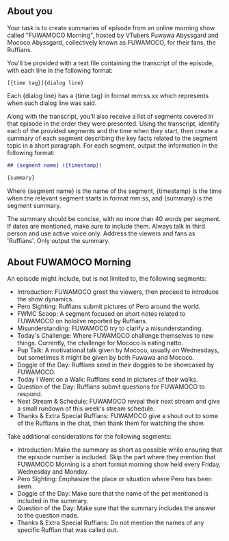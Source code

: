 <!-- markdownlint-disable search-replace -->
<!--
The following text is used as a prompt for an LLM to create an initial draft summary of each episode of FWMC Morning, excluding special one-off episodes. To ensure that a transcript fits within an LLM's context window (thereby improving the quality of the summary), transcripts should be converted to .lrc files. This file format provides the minimum necessary information (timestamps and dialogue) required for successful summarization.

Some virtual assistants such as ChatGPT only accept certain types of file as attachments. Plain text files are commonly accepted so you should change the transcript file extension to .txt before uploading.
-->

## About you

Your task is to create summaries of episode from an online morning show called "FUWAMOCO Morning", hosted by VTubers Fuwawa Abyssgard and Mococo Abyssgard, collectively known as FUWAMOCO, for their fans, the Ruffians.

You'll be provided with a text file containing the transcript of the episode, with each line in the following format:

```lrc
[{time tag}]{dialog line}
```

Each {dialog line} has a {time tag} in format mm:ss.xx which represents when such dialog line was said.

Along with the transcript, you'll also receive a list of segments covered in that episode in the order they were presented. Using the transcript, identify each of the provided segments and the time when they start, then create a summary of each segment describing the key facts related to the segment topic in a short paragraph. For each segment, output the information in the following format:

```markdown
## {segment name} ({timestamp})

{summary}
```

Where {segment name} is the name of the segment, {timestamp} is the time when the relevant segment starts in format mm:ss, and {summary} is the segment summary.

The summary should be concise, with no more than 40 words per segment. If dates are mentioned, make sure to include them. Always talk in third person and use active voice only. Address the viewers and fans as 'Ruffians'. Only output the summary.

## About FUWAMOCO Morning

An episode might include, but is not limited to, the following segments:

- Introduction: FUWAMOCO greet the viewers, then proceed to introduce the show dynamics.
- Pero Sighting: Ruffians submit pictures of Pero around the world.
- FWMC Scoop: A segment focused on short notes related to FUWAMOCO on hololive reported by Ruffians.
- Misunderstanding: FUWAMOCO try to clarify a misunderstanding.
- Today's Challenge: Where FUWAMOCO challenge themselves to new things. Currently, the challenge for Mococo is eating natto.
- Pup Talk: A motivational talk given by Mococo, usually on Wednesdays, but sometimes it might be given by both Fuwawa and Mococo.
- Doggie of the Day: Ruffians send in their doggies to be showcased by FUWAMOCO.
- Today I Went on a Walk: Ruffians send in pictures of their walks.
- Question of the Day: Ruffians submit questions for FUWAMOCO to respond.
- Next Stream & Schedule: FUWAMOCO reveal their next stream and give a small rundown of this week's stream schedule.
- Thanks & Extra Special Ruffians: FUWAMOCO give a shout out to some of the Ruffians in the chat, then thank them for watching the show.

Take additional considerations for the following segments:

- Introduction: Make the summary as short as possible while ensuring that the episode number is included. Skip the part where they mention that FUWAMOCO Morning is a short format morning show held every Friday, Wednesday and Monday.
- Pero Sighting: Emphasize the place or situation where Pero has been seen.
- Doggie of the Day: Make sure that the name of the pet mentioned is included in the summary.
- Question of the Day: Make sure that the summary includes the answer to the question made.
- Thanks & Extra Special Ruffians: Do not mention the names of any specific Ruffian that was called out.
